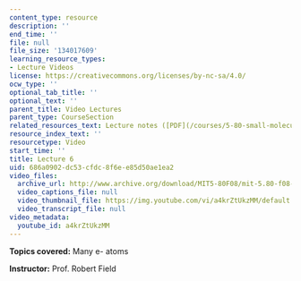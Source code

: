 ```yaml
---
content_type: resource
description: ''
end_time: ''
file: null
file_size: '134017609'
learning_resource_types:
- Lecture Videos
license: https://creativecommons.org/licenses/by-nc-sa/4.0/
ocw_type: ''
optional_tab_title: ''
optional_text: ''
parent_title: Video Lectures
parent_type: CourseSection
related_resources_text: Lecture notes ([PDF](/courses/5-80-small-molecule-spectroscopy-and-dynamics-fall-2008/resources/06_580ln_fa08))
resource_index_text: ''
resourcetype: Video
start_time: ''
title: Lecture 6
uid: 686a0902-dc53-cfdc-8f6e-e85d50ae1ea2
video_files:
  archive_url: http://www.archive.org/download/MIT5-80F08/mit-5.80-f08-lec06_300k.mp4
  video_captions_file: null
  video_thumbnail_file: https://img.youtube.com/vi/a4krZtUkzMM/default.jpg
  video_transcript_file: null
video_metadata:
  youtube_id: a4krZtUkzMM
---
```


**Topics covered:** Many e- atoms

**Instructor:** Prof. Robert Field

